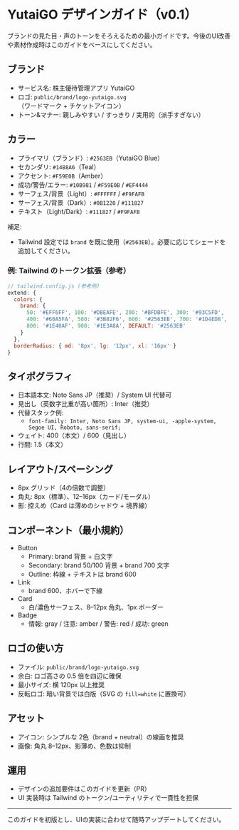 # YutaiGO デザインガイド（v0.1）

ブランドの見た目・声のトーンをそろえるための最小ガイドです。今後のUI改善や素材作成時はこのガイドをベースにしてください。

## ブランド
- サービス名: 株主優待管理アプリ YutaiGO
- ロゴ: `public/brand/logo-yutaigo.svg`（ワードマーク + チケットアイコン）
- トーン&マナー: 親しみやすい / すっきり / 実用的（派手すぎない）

## カラー
- プライマリ（ブランド）: `#2563EB`（YutaiGO Blue）
- セカンダリ: `#14B8A6`（Teal）
- アクセント: `#F59E0B`（Amber）
- 成功/警告/エラー: `#10B981` / `#F59E0B` / `#EF4444`
- サーフェス/背景（Light）: `#FFFFFF` / `#F9FAFB`
- サーフェス/背景（Dark）: `#0B1220` / `#111827`
- テキスト（Light/Dark）: `#111827` / `#F9FAFB`

補足:
- Tailwind 設定では `brand` を既に使用（`#2563EB`）。必要に応じてシェードを追加してください。

### 例: Tailwind のトークン拡張（参考）
```js
// tailwind.config.js (参考例)
extend: {
  colors: {
    brand: {
      50: '#EFF6FF', 100: '#DBEAFE', 200: '#BFDBFE', 300: '#93C5FD',
      400: '#60A5FA', 500: '#3B82F6', 600: '#2563EB', 700: '#1D4ED8',
      800: '#1E40AF', 900: '#1E3A8A', DEFAULT: '#2563EB'
    }
  },
  borderRadius: { md: '8px', lg: '12px', xl: '16px' }
}
```

## タイポグラフィ
- 日本語本文: Noto Sans JP（推奨）/ System UI 代替可
- 見出し（英数字比重が高い箇所）: Inter（推奨）
- 代替スタック例:
  - `font-family: Inter, Noto Sans JP, system-ui, -apple-system, Segoe UI, Roboto, sans-serif;`
- ウェイト: 400（本文）/ 600（見出し）
- 行間: 1.5（本文）

## レイアウト/スペーシング
- 8px グリッド（4の倍数で調整）
- 角丸: 8px（標準）、12–16px（カード/モーダル）
- 影: 控えめ（Card は薄めのシャドウ + 境界線）

## コンポーネント（最小規約）
- Button
  - Primary: brand 背景 + 白文字
  - Secondary: brand 50/100 背景 + brand 700 文字
  - Outline: 枠線 + テキストは brand 600
- Link
  - brand 600、ホバーで下線
- Card
  - 白/濃色サーフェス、8–12px 角丸、1px ボーダー
- Badge
  - 情報: gray / 注意: amber / 警告: red / 成功: green

## ロゴの使い方
- ファイル: `public/brand/logo-yutaigo.svg`
- 余白: ロゴ高さの 0.5 倍を四辺に確保
- 最小サイズ: 横 120px 以上推奨
- 反転ロゴ: 暗い背景では白版（SVG の `fill=white` に置換可）

## アセット
- アイコン: シンプルな 2色（brand + neutral）の線画を推奨
- 画像: 角丸 8–12px、影薄め、色数は抑制

## 運用
- デザインの追加要件はこのガイドを更新（PR）
- UI 実装時は Tailwind のトークン/ユーティリティで一貫性を担保

---
このガイドを初版とし、UIの実装に合わせて随時アップデートしてください。

